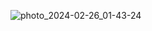 
![photo_2024-02-26_01-43-24]([https://github.com/c3n9/WordSkillz/assets/108518693/a126a25d-cb19-4083-91a7-a65a6b593c6f](https://sun9-12.userapi.com/impg/TYpvwmQsneERYD2Ay0TWfiFH3rfqDFJAGRjqjQ/4MHkS_iKCac.jpg?size=576x1280&quality=96&sign=7c8bdb28879db7003adceaea642f2bf6&type=album)https://sun9-12.userapi.com/impg/TYpvwmQsneERYD2Ay0TWfiFH3rfqDFJAGRjqjQ/4MHkS_iKCac.jpg?size=576x1280&quality=96&sign=7c8bdb28879db7003adceaea642f2bf6&type=album)
